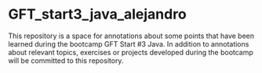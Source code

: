 # GFT_start3_java_alejandro
This repository is a space for annotations about some points that have been learned during the bootcamp GFT Start #3 Java. In addition to annotations about relevant topics, exercises or projects developed during the bootcamp will be committed to this repository.
